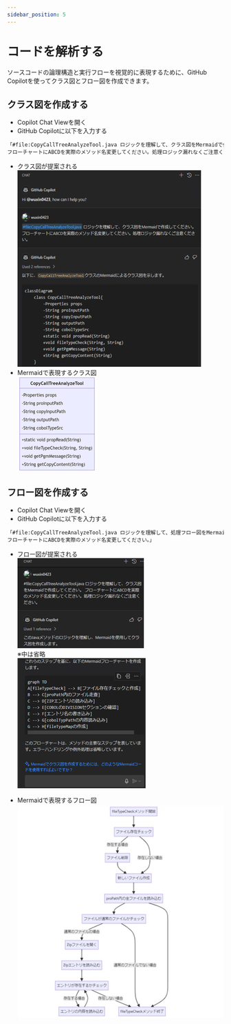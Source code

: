 ```yaml
---
sidebar_position: 5
---
```


# コードを解析する

ソースコードの論理構造と実行フローを視覚的に表現するために、GitHub Copilotを使ってクラス図とフロー図を作成できます。

## クラス図を作成する

- Copilot Chat Viewを開く
- GitHub Copilotに以下を入力する

```txt
「#file:CopyCallTreeAnalyzeTool.java ロジックを理解して、クラス図をMermaidで作成してください。 
フローチャートにABCDを実際のメソッド名変更してください。処理ロジック漏れなくご注意ください。」
```

- クラス図が提案される  
    ![graph_1.png](images/graph_1.png)
- Mermaidで表現するクラス図  
    ![graph_2.png](images/graph_2.png)

## フロー図を作成する

- Copilot Chat Viewを開く
- GitHub Copilotに以下を入力する

```txt
「#file:CopyCallTreeAnalyzeTool.java ロジックを理解して、処理フロー図をMermaidで作成してください。
フローチャートにABCDを実際のメソッド名変更してください。」
```

- フロー図が提案される  
    ![graph_3.png](images/graph_3.png)<br/>
    ※中は省略<br/>
    ![graph_4.png](images/graph_4.png)

- Mermaidで表現するフロー図  
    ![graph_5.png](images/graph_5.png)
